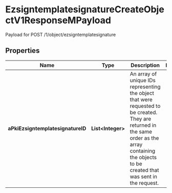 

# EzsigntemplatesignatureCreateObjectV1ResponseMPayload

Payload for POST /1/object/ezsigntemplatesignature

## Properties

| Name | Type | Description | Notes |
|------------ | ------------- | ------------- | -------------|
|**aPkiEzsigntemplatesignatureID** | **List&lt;Integer&gt;** | An array of unique IDs representing the object that were requested to be created.  They are returned in the same order as the array containing the objects to be created that was sent in the request. |  |



